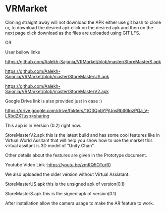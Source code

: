 # VRMarket

Cloning straight away will not download the APK either use git bash to clone or,
to download the desired apk click on the desired apk and then on the next page click download as the files are uploaded using GIT LFS.

OR

User bellow links

https://github.com/Aalekh-Sajonia/VRMarket/blob/master/StoreMasterS.apk

https://github.com/Aalekh-Sajonia/VRMarket/blob/master/StoreMasterUS.apk

https://github.com/Aalekh-Sajonia/VRMarket/blob/master/StoreMasterV2.apk

Google Drive link is also provided just in case :)

https://drive.google.com/drive/folders/1tO3QpbYPjUqsRbtI0IpzPQa_V-LRbd2X?usp=sharing

This app is in Version (0.2) right now.

StoreMasterV2.apk this is the latest build and has some cool features like in Virtual World Assitant that will help you show how to use the market this virtual assitant is 3D model of "Unity Chan". 

Other details about the features are given in the Prototype document.

Youtube Video Link :https://youtu.be/zmKQ5OTurf0

We also uploaded the older version without Virtual Assiatant.

StoreMasterUS.apk this is the unsigned apk of version(0.1)

StoreMasterS.apk this is the signed apk of version(0.1)

After installation allow the camera usage to make the AR feature to work.


 
